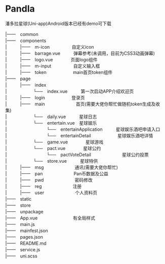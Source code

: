 # Pandla
潘多拉星球(Uni-app)Android版本已经有demo可下载

|——　common  
|——　components  
|　　　|——　m-icon　　　　　自定义icon  
|　　　|——　barrage.vue　　　弹幕参考(未调用，目前为CSS3动画弹幕)  
|　　　|——　logo.vue　　　　页面logo组件  
|　　　|——　m-input　　　　　自定义输入框  
|　　　|——　token　　　　　　main首页token组件  
|——　page  
|　　　|——　index  
|　　　　　　└──　index.vue　　　第一次启动APP介绍欢迎页  
|　　　|——　login　　　　　　登录页   
|　　　|——　main　　　　　　　首页(需要大佬你帮忙做随机token生成及收集)  
|　　　　　　└──　daily.vue　　　星球日志  
|　　　　　　└──　entertain.vue　星球娱乐  
|　　　　　　　　　└──　entertainApplication　　　星球娱乐酒吧申请入口  
|　　　　　　　　　└──　entertainDetail　　　　　　星球娱乐酒吧详情  
|　　　　　　└──　game.vue　　　　星球游戏  
|　　　　　　└──　pact.vue　　　　星球公约  
|　　　　　　　　　└──　pactVoteDetail　　　　　　　星球公约投票  
|　　　　　　└──　store.vue　　　星球特供  
|　　　|——　msg　　　　　　　通讯(需要大佬你帮忙)  
|　　　|——　pan　　　　　　　Pan币数据及公益  
|　　　|——　pwd　　　　　　　密码修改  
|　　　|——　reg　　　　　　　注册  
|　　　|——　user　　　　　　　个人资料页  
|——　static  
|——　store  
|——　unpackage  
|——　App.vue　　　　　　　　有全局样式  
|——　main.js  
|——　mainfest.json  
|——　pages.json  
|——　README.md  
|——　service.js  
|——　uni.scss